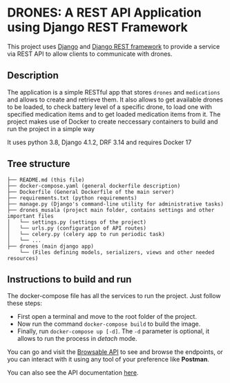 DRONES: A REST API Application using Django REST Framework
===

This project uses [Django](https://www.djangoproject.com/) and [Django REST framework](http://www.django-rest-framework.org/) to provide a service via REST API to allow
clients to communicate with drones.


Description
----------

The application is a simple RESTful app that stores `drones` and `medications` and allows to create and retrieve them.
It also allows to get available drones to be loaded, to check battery level of a specific drone, to load one with specified medication items and to get loaded medication items from it. 
The project makes use of Docker to create neccessary containers to build and run the project in a simple way

It uses python 3.8, Django 4.1.2, DRF 3.14 and requires Docker 17


Tree structure
--------------

```
├── README.md (this file)
├── docker-compose.yaml (general dockerfile description)
├── Dockerfile (General Dockerfile of the main server)
├── requirements.txt (python requirements)
├── manage.py (Django's command-line utility for administrative tasks)
├── drones_musala (project main folder, contains settings and other important files
│   └── settings.py (settings of the project)
│   └── urls.py (configuration of API routes)
│   └── celery.py (celery app to run periodic task)
│   └── ...
├── drones (main django app)
    └── (Files defining models, serializers, views and other needed resources)

```



Instructions to build and run
-----------------------------

The docker-compose file has all the services to run the project. Just follow these steps:

- First open a terminal and move to the root folder of the project.
- Now run the command `docker-compose build` to build the image.
- Finally, run `docker-compose up [-d]`. The `-d` parameter is optional, it allows to run the process in _detach_ mode.

You can go and visit the [Browsable API](http://localhost:8000) to see and browse the endpoints, or you can interact with it using any tool of your preference like **Postman**.

You can also see the API documentation [here](http://localhost:8000/api/docs).






